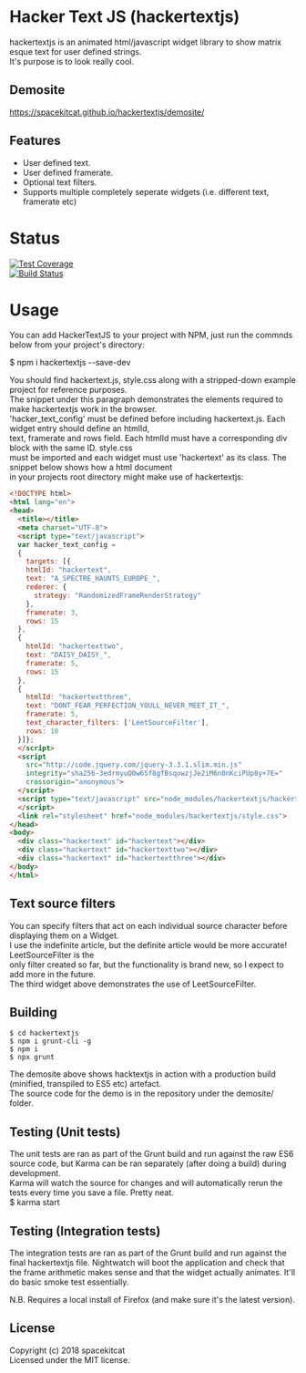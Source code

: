 # Hacker Text JS (hackertextjs)

hackertextjs is an animated html/javascript widget library to show matrix esque text for user defined strings.  
It's purpose is to look really cool.

## Demosite

https://spacekitcat.github.io/hackertextjs/demosite/

## Features

* User defined text.
* User defined framerate.
* Optional text filters.
* Supports multiple completely seperate widgets (i.e. different text, framerate etc)

# Status

[![Test Coverage](https://api.codeclimate.com/v1/badges/937b509c950a1fa54000/test_coverage)](https://codeclimate.com/github/spacekitcat/hackertextjs/test_coverage)  
[![Build Status](https://travis-ci.org/spacekitcat/hackertextjs.svg?branch=master)](https://travis-ci.org/spacekitcat/hackertextjs)

# Usage

You can add HackerTextJS to your project with NPM, just run the commnds below from your project's directory:

$ npm i hackertextjs --save-dev

You should find hackertext.js, style.css along with a stripped-down example project for reference purposes.  
The snippet under this paragraph demonstrates the elements required to make hackertextjs work in the browser.  
'hacker_text_config' must be defined before including hackertext.js. Each widget entry should define an htmlId,  
text, framerate and rows field. Each htmlId must have a corresponding div block with the same ID. style.css  
must be imported and each widget must use 'hackertext' as its class. The snippet below shows how a html document  
in your projects root directory might make use of hackertextjs:

```html
<!DOCTYPE html>
<html lang="en">
<head>
  <title></title>
  <meta charset="UTF-8">
  <script type="text/javascript">
  var hacker_text_config =
  {
    targets: [{
    htmlId: "hackertext",
    text: "A_SPECTRE_HAUNTS_EUROPE_",
    rederer: {
      strategy: "RandomizedFrameRenderStrategy"
    },
    framerate: 3,
    rows: 15
  },
  {
    htmlId: "hackertexttwo",
    text: "DAISY_DAISY_",
    framerate: 5,
    rows: 15
  },
  {
    htmlId: "hackertextthree",
    text: "DONT_FEAR_PERFECTION_YOULL_NEVER_MEET_IT_",
    framerate: 5,
    text_character_filters: ['LeetSourceFilter'],
    rows: 18
  }]};
  </script>
  <script
    src="http://code.jquery.com/jquery-3.3.1.slim.min.js"
    integrity="sha256-3edrmyuQ0w65f8gfBsqowzjJe2iM6n0nKciPUp8y+7E="
    crossorigin="anonymous">
  </script>
  <script type="text/javascript" src="node_modules/hackertextjs/hackertext.js">
  </script>
  <link rel="stylesheet" href="node_modules/hackertextjs/style.css">
</head>
<body>
  <div class="hackertext" id="hackertext"></div>
  <div class="hackertext" id="hackertexttwo"></div>
  <div class="hackertext" id="hackertextthree"></div>
</body>
</html>
```

## Text source filters

You can specify filters that act on each individual source character before displaying them on a Widget.  
I use the indefinite article, but the definite article would be more accurate! LeetSourceFilter is the  
only filter created so far, but the functionality is brand new, so I expect to add more in the future.  
The third widget above demonstrates the use of LeetSourceFilter.

## Building

```
$ cd hackertextjs  
$ npm i grunt-cli -g  
$ npm i  
$ npx grunt  
```

The demosite above shows hacktextjs in action with a production build (minified, transpiled to ES5 etc) artefact.  
The source code for the demo is in the repository under the demosite/ folder.

## Testing (Unit tests)

The unit tests are ran as part of the Grunt build and run against the raw ES6 source code, but Karma can be ran separately (after doing a build) during development.  
Karma will watch the source for changes and will automatically rerun the tests every time you save a file. Pretty neat.  
$ karma start

## Testing (Integration tests)

The integration tests are ran as part of the Grunt build and run against the final hackertextjs file. Nightwatch will boot the application and check that the frame arithmetic makes sense and that the widget actually animates. It'll do basic smoke test essentially.

N.B. Requires a local install of Firefox (and make sure it's the latest version).

## License

Copyright (c) 2018 spacekitcat  
Licensed under the MIT license.
